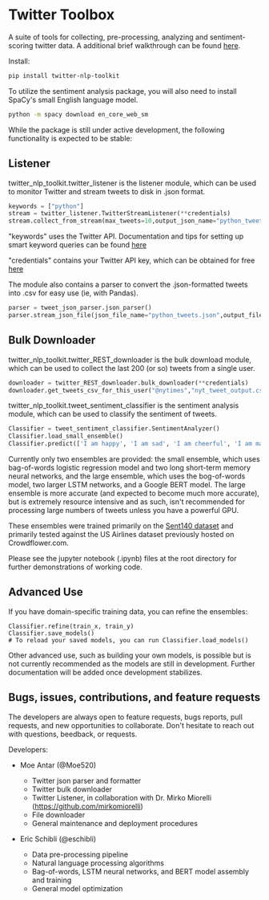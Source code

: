 
# Twitter Toolbox

A suite of tools for collecting, pre-processing, analyzing and sentiment-scoring twitter data. A additional brief walkthrough can be found [here](https://medium.com/@eric.schibli/simple-twitter-analytics-with-twitter-nlp-toolkit-7d7d79bf2535).

Install:
```bash
pip install twitter-nlp-toolkit
```

To utilize the sentiment analysis package, you will also need to install SpaCy's small English language model.

```bash
python -m spacy download en_core_web_sm
```

While the package is still under active development, the following functionality is expected to be stable:

## Listener

twitter_nlp_toolkit.twitter_listener is the listener module, which can be used to monitor Twitter and stream
tweets to disk in .json format.

```python
keywords = ["python"]
stream = twitter_listener.TwitterStreamListener(**credentials)
stream.collect_from_stream(max_tweets=10,output_json_name="python_tweets.json", target_words=keywords)
```
"keywords" uses the Twitter API. Documentation and tips for setting up smart keyword queries can be found [here](https://developer.twitter.com/en/docs/tweets/rules-and-filtering/overview/standard-operators)

"credentials" contains your Twitter API key, which can be obtained for free [here](https://developer.twitter.com/en/docs/basics/developer-portal/overview)

The module also contains a parser to convert the .json-formatted tweets into .csv for easy use (ie, with Pandas).

```python
parser = tweet_json_parser.json_parser()
parser.stream_json_file(json_file_name="python_tweets.json",output_file_name="parsed_python_tweets.csv")
```

## Bulk Downloader

twitter_nlp_toolkit.twitter_REST_downloader is the bulk download module, which can be used to collect the last
200 (or so) tweets from a single user.

```python
downloader = twitter_REST_downloader.bulk_downloader(**credentials)
downloader.get_tweets_csv_for_this_user("@nytimes","nyt_tweet_output.csv")
```

twitter_nlp_toolkit.tweet_sentiment_classifier is the sentiment analysis module, which can be used to
classify the sentiment of tweets.

```python
Classifier = tweet_sentiment_classifier.SentimentAnalyzer()
Classifier.load_small_ensemble()
Classifier.predict(['I am happy', 'I am sad', 'I am cheerful', 'I am mad']) # will return [1, 0, 1, 0]
```

Currently only two ensembles are provided: the small ensemble, which uses bag-of-words logistic regression model and
two long short-term memory neural networks, and the large ensemble, which uses the bog-of-words model, two larger LSTM
networks, and a Google BERT model. The large ensemble is more accurate (and expected to become much more accurate), but
is extremely resource intensive and as such, isn't recommended for processing large numbers of tweets unless you have
a powerful GPU.

These ensembles were trained primarily on the [Sent140 dataset](http://help.sentiment140.com/) and primarily tested
against the US Airlines dataset previously hosted on Crowdflower.com.

Please see the jupyter notebook (.ipynb) files at the root directory for further demonstrations of working code.

## Advanced Use

If you have domain-specific training data, you can refine the ensembles:

```
Classifier.refine(train_x, train_y)
Classifier.save_models()
# To reload your saved models, you can run Classifier.load_models()
```

Other advanced use, such as building your own models, is possible but is not currently recommended as the models
are still in development. Further documentation will be added once development stabilizes.

## Bugs, issues, contributions, and feature requests

The developers are always open to feature requests, bugs reports, pull requests, and new opportunities to collaborate.
Don't hesitate to reach out with questions, beedback, or requests.

Developers:

* Moe Antar (@Moe520) 
    * Twitter json parser and formatter
    * Twitter bulk downloader 
    * Twitter Listener, in collaboration with Dr. Mirko Miorelli (https://github.com/mirkomiorelli)
    * File downloader
    * General maintenance and deployment procedures
    
* Eric Schibli (@eschibli)
    * Data pre-processing pipeline
    * Natural language processing algorithms
    * Bag-of-words, LSTM neural networks, and BERT model assembly and training
    * General model optimization



